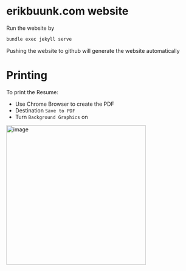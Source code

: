 # erikbuunk.com website

Run the website by

```bash
bundle exec jekyll serve
```

Pushing the website to github will generate the website automatically

# Printing
To print the Resume:

- Use Chrome Browser to create the PDF
- Destination `Save to PDF`
- Turn `Background Graphics` on

<img width="367" alt="image" src="https://user-images.githubusercontent.com/55157851/135864340-da34524d-bbca-4d90-b3e5-bca0b71ad3b6.png">
